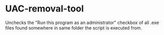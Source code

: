 # UAC-removal-tool
Unchecks the "Run this program as an administrator" checkbox of all .exe files found somewhere in same folder the script is executed from.
